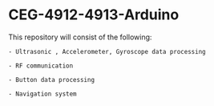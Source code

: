 # CEG-4912-4913-Arduino

This repository will consist of the following:

    - Ultrasonic , Accelerometer, Gyroscope data processing

    - RF communication

    - Button data processing 

    - Navigation system


